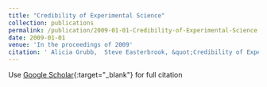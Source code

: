 ```yaml
---
title: "Credibility of Experimental Science"
collection: publications
permalink: /publication/2009-01-01-Credibility-of-Experimental-Science
date: 2009-01-01
venue: 'In the proceedings of 2009'
citation: ' Alicia Grubb,  Steve Easterbrook, &quot;Credibility of Experimental Science.&quot; In the proceedings of 2009, 2009.'
---
```

Use [Google Scholar](https://scholar.google.com/scholar?q=Credibility+of+Experimental+Science){:target="_blank"} for full citation